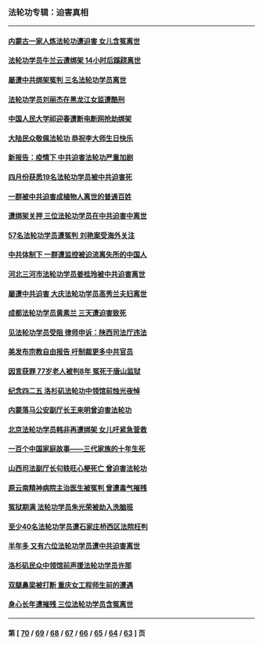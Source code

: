 ### 法轮功专辑：迫害真相
---
#### [内蒙古一家人炼法轮功遭迫害 女儿含冤离世](../../pages/nf4379/n13744475.md?05290430) 
#### [法轮功学员牛兰云遭绑架 14小时后蹊跷离世](../../pages/nf4379/n13744926.md?05290430) 
#### [屡遭中共绑架冤判 三名法轮功学员离世](../../pages/nf4379/n13743718.md?05290430) 
#### [法轮功学员刘丽杰在黑龙江女监遭酷刑](../../pages/nf4379/n13740915.md?05290430) 
#### [中国人民大学祁迎春遭断电断网抢劫绑架](../../pages/nf4379/n13730164.md?05290430) 
#### [大陆民众敬佩法轮功 恭祝李大师生日快乐](../../pages/nf4379/n13734669.md?05290430) 
#### [新报告：疫情下 中共迫害法轮功严重加剧](../../pages/nf4379/n13732612.md?05290430) 
#### [四月份获悉19名法轮功学员被中共迫害死](../../pages/nf4379/n13731456.md?05290430) 
#### [一群被中共迫害成植物人离世的普通百姓](../../pages/nf4379/n13730316.md?05290430) 
#### [遭绑架关押 三位法轮功学员在中共迫害中离世](../../pages/nf4379/n13727134.md?05290430) 
#### [57名法轮功学员遭冤判 刘艳案受海外关注](../../pages/nf4379/n13726210.md?05290430) 
#### [中共体制下 一群遭监控被迫流离失所的中国人](../../pages/nf4379/n13725531.md?05290430) 
#### [河北三河市法轮功学员姜桂玲被中共迫害离世](../../pages/nf4379/n13724089.md?05290430) 
#### [屡遭中共迫害 大庆法轮功学员高秀兰夫妇离世](../../pages/nf4379/n13723307.md?05290430) 
#### [成都法轮功学员黄素兰 三天遭迫害致死](../../pages/nf4379/n13722817.md?05290430) 
#### [见法轮功学员受阻 律师申诉：陕西司法厅违法](../../pages/nf4379/n13720981.md?05290430) 
#### [美发布宗教自由报告 吁制裁更多中共官员](../../pages/nf4379/n13720670.md?05290430) 
#### [因言获罪 77岁老人被判8年 冤死于唐山监狱](../../pages/nf4379/n13718512.md?05290430) 
#### [纪念四二五 洛杉矶法轮功中领馆前烛光夜悼](../../pages/nf4379/n13719557.md?05290430) 
#### [内蒙落马公安副厅长王来明曾迫害法轮功](../../pages/nf4379/n13717744.md?05290430) 
#### [北京法轮功学员韩非再遭绑架 女儿吁紧急营救](../../pages/nf4379/n13717927.md?05290430) 
#### [一百个中国家庭故事——三代家族的十年生死](../../pages/nf4379/n13716313.md?05290430) 
#### [山西司法副厅长句轶旺心梗死亡 曾迫害法轮功](../../pages/nf4379/n13716878.md?05290430) 
#### [原云南精神病院主治医生被冤判 曾遭毒气摧残](../../pages/nf4379/n13714548.md?05290430) 
#### [冤狱期满 法轮功学员朱光荣被劫入洗脑班](../../pages/nf4379/n13708358.md?05290430) 
#### [至少40名法轮功学员遭石家庄桥西区法院枉判](../../pages/nf4379/n13713749.md?05290430) 
#### [半年多 又有六位法轮功学员遭中共迫害离世](../../pages/nf4379/n13712382.md?05290430) 
#### [洛杉矶民众中领馆前声援法轮功学员许那](../../pages/nf4379/n13710251.md?05290430) 
#### [双腿鼻梁被打断 重庆女工程师生前的遭遇](../../pages/nf4379/n13709854.md?05290430) 
#### [身心长年遭摧残 三位法轮功学员含冤离世](../../pages/nf4379/n13692679.md?05290430) 

---
#### 第 [ [70](./70.md?05290430) / [69](./69.md?05290430) / [68](./68.md?05290430) / [67](./67.md?05290430) / [66](./66.md?05290430) / [65](./65.md?05290430) / [64](./64.md?05290430) / [63](./63.md?05290430) ] 页
